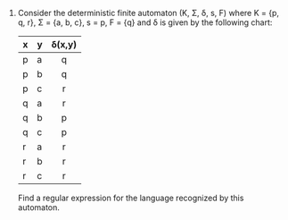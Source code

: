 1. Consider the deterministic finite automaton (K, Σ, δ, s, F) where K = {p, q, r}, Σ = {a, b, c}, s = p, F = {q} and δ is given by the following chart: 

	| x 	| y 	| δ(x,y) 	|
	|---	|---	|:------:	|
	| p 	| a 	| q      		|
	| p 	| b 	| q      		|
	| p 	| c 	| r      		|
	| q 	| a 	| r      		|
	| q 	| b 	| p      		|
	| q 	| c 	| p      		|
	| r 	| a 	| r      		|
	| r 	| b 	| r      		|
	| r 	| c 	| r      		|

	Find a regular expression for the language recognized by this automaton.
